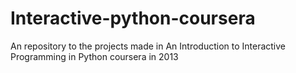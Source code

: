 Interactive-python-coursera
============================

An repository to the projects made in An Introduction to Interactive Programming in Python  coursera in 2013
